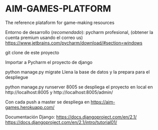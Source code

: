 # AIM-GAMES-PLATFORM
The reference plataform for game-making resources


Entorno de desarrollo (*recomendado*):
pycharm profesional, (obtener la cuenta premium usando el correo us)
https://www.jetbrains.com/pycharm/download/#section=windows

git clone de este proyecto

Importar a Pycharm el proyecto de django

python manage.py migrate
Llena la base de datos y la prepara para el despliegue

python manage.py runserver 8005
se despliega el proyecto en local en http://localhost:8005 y http://localhost:8005/admin/

Con cada push a master se despliega en https://aim-games.herokuapp.com/

Documentación Django:
https://docs.djangoproject.com/en/2.1/
https://docs.djangoproject.com/en/2.1/intro/tutorial01/

